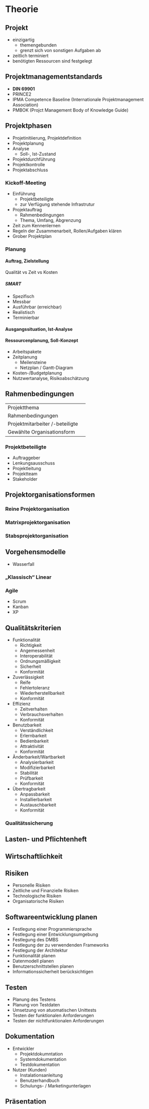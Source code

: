 # Theorie

## Projekt
* einzigartig
  * themengebunden
  * grenzt sich von sonstigen Aufgaben ab
* zeitlich terminiert
* benötigten Ressourcen sind festgelegt

## Projektmanagementstandards
* **DIN 69901**
* PRINCE2
* IPMA Competence Baseline (Internationale Projektmanagement Association)
* PMBOK (Projct Management Body of Knowledge Guide)

## Projektphasen

* Projetinitiierung, Projektdefinition
* Projektplanung
 * Analyse
   * Soll-, Ist-Zustand
* Projektdurchführung
* Projektkontrolle
* Projektabschluss

### Kickoff-Meeting
* Einführung
  * Projektbeteiligte
  * zur Verfügung stehende Infrastrutur
* Projektauftrag
  * Rahmenbedingungen
  * Thema, Umfang, Abgrenzung
* Zeit zum Kennenlernen
* Regeln der Zusammenarbeit, Rollen/Aufgaben klären
* Grober Projektplan

### Planung

#### Auftrag, Zielstellung

Qualität vs Zeit vs Kosten

##### SMART
* Spezifisch
* Messbar
* Ausführbar (erreichbar)
* Realistisch
* Terminierbar

#### Ausgangssituation, Ist-Analyse

#### Ressourcenplanung, Soll-Konzept
* Arbeitspakete
* Zeitplanung
  * Meilensteine
  * Netzplan / Gantt-Diagram
* Kosten-/Budgetplanung
* Nutzwertanalyse, Risikoabschätzung

## Rahmenbedingungen

|                                 |  |
|---------------------------------|--|
| Projektthema                    |  |
| Rahmenbedingungen               |  |
| Projektmitarbeiter /-beteiligte |  |
| Gewählte Organisationsform      |  |

### Projektbeteiligte

* Auftraggeber
* Lenkungsausschuss
* Projektleitung
* Projektteam
* Stakeholder

## Projektorganisationsformen

### Reine Projektorganisation
### Matrixprojektorganisation
### Stabsprojektorganisation

## Vorgehensmodelle

* Wasserfall

### „Klassisch“ Linear

### Agile

* Scrum
* Kanban
* XP

## Qualitätskriterien
<!-- Lehrbuch AE Seite 265 -->

* Funktionalität
  * Richtigkeit
  * Angemessenheit
  * Interoperabilität
  * Ordnungsmäßigkeit
  * Sicherheit
  * Konformität
* Zuverlässigkeit
  * Reife
  * Fehlertoleranz
  * Wiederherstellbarkeit
  * Konformität
* Effizienz
  * Zeitverhalten
  * Verbrauchsverhalten
  * Konformität
* Benutzbarkeit
  * Verständlichkeit
  * Erlernbarkeit
  * Bedienbarkeit
  * Attraktivität
  * Konformität
* Änderbarkeit/Wartbarkeit
  * Analysierbarkeit
  * Modifizierbarkeit
  * Stabilität
  * Prüfbarkeit
  * Konformität
* Übertragbarkeit
  * Anpassbarkeit
  * Installierbarkeit
  * Austauschbarkeit
  * Konformität

### Qualitätssicherung

## Lasten- und Pflichtenheft

## Wirtschaftlichkeit

## Risiken

* Personelle Risiken
* Zeitliche und Finanzielle Risiken
* Technologische Risiken
* Organisatorische Risiken

## Softwareentwicklung planen

* Festlegung einer Programmiersprache
* Festlegung einer Entwicklungsumgebung
* Festlegung des DMBS
* Festlegung der zu verwendenden Frameworks
* Festlegung der Architektur
* Funktionalität planen
* Datenmodell planen
* Benutzerschnittstellen planen
* Informationssicherheit berücksichtigen

## Testen

* Planung des Testens
* Planung von Testdaten
* Umsetzung von atuomatischen Unittests
* Testen der funktionalen Anforderungen
* Testen der nichtfunktionalen Anforderungen

## Dokumentation

* Entwickler
  * Projektdokumntation
  * Systemdokumentation
  * Testdokumentation
* Nutzer (Kunden)
  * Instalationsanleitung
  * Benutzerhandbuch
  * Schulungs- / Marketingunterlagen

## Präsentation
